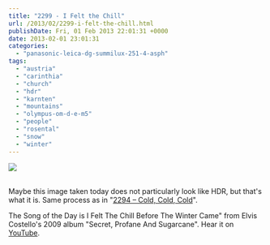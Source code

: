 ```yaml
---
title: "2299 - I Felt the Chill"
url: /2013/02/2299-i-felt-the-chill.html
publishDate: Fri, 01 Feb 2013 22:01:31 +0000
date: 2013-02-01 23:01:31
categories: 
  - "panasonic-leica-dg-summilux-251-4-asph"
tags: 
  - "austria"
  - "carinthia"
  - "church"
  - "hdr"
  - "karnten"
  - "mountains"
  - "olympus-om-d-e-m5"
  - "people"
  - "rosental"
  - "snow"
  - "winter"
---
```

<div class="container">
<div class="center"><a target="_blank" href="https://d25zfm9zpd7gm5.cloudfront.net/1200x1200/2013/20130201_103205_hdr_lr.jpg"><img src="https://d25zfm9zpd7gm5.cloudfront.net/0600x0600/2013/20130201_103205_hdr_lr.jpg" /></a></div>
</div>
<br />

Maybe this image taken today does not particularly look like HDR, but that's what it is. Same process as in "<a href="/2013/01/2294-cold-cold-cold.html" target="_blank">2294 – Cold, Cold, Cold</a>".

 The Song of the Day is I Felt The Chill Before The Winter Came" from Elvis Costello's 2009 album "Secret, Profane And Sugarcane". Hear it on <a href="http://www.youtube.com/watch?v=7ebh3fVHEa8" target="_blank">YouTube</a>.
